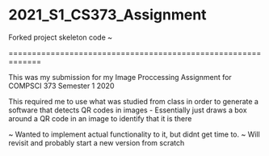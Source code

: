 # 2021_S1_CS373_Assignment

Forked project skeleton code ~ 

=============================================================

This was my submission for my Image Proccessing Assignment for COMPSCI 373 Semester 1 2020

This required me to use what was studied from class in order to generate a software that detects QR codes in images -  Essentially just draws a box around a QR code in an image to identify that it is there

~ Wanted to implement actual functionality to it, but didnt get time to. 
~ Will revisit and probably start a new version from scratch
